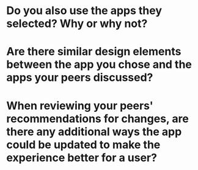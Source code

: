 # Do you also use the apps they selected? Why or why not?

# Are there similar design elements between the app you chose and the apps your peers discussed?

# When reviewing your peers' recommendations for changes, are there any additional ways the app could be updated to make the experience better for a user?

